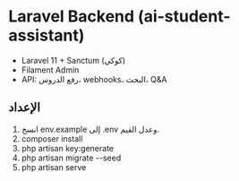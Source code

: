 # Laravel Backend (ai-student-assistant)

- Laravel 11 + Sanctum (كوكي)
- Filament Admin
- API: رفع الدروس، webhooks، البحث، Q&A

## الإعداد
1. انسخ env.example إلى .env وعدل القيم.
2. composer install
3. php artisan key:generate
4. php artisan migrate --seed
5. php artisan serve
